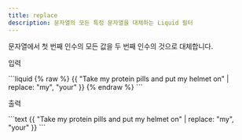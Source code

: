 ```yaml
---
title: replace
description: 문자열의 모든 특정 문자열을 대체하는 Liquid 필터
---
```


문자열에서 첫 번째 인수의 모든 값을 두 번째 인수의 것으로 대체합니다.

<p class="code-label">입력</p>
```liquid
{% raw %}
{{ "Take my protein pills and put my helmet on" | replace: "my", "your" }}
{% endraw %}
```

<p class="code-label">출력</p>
```text
{{ "Take my protein pills and put my helmet on" | replace: "my", "your" }}
```
